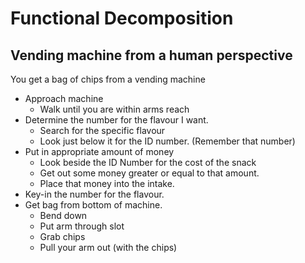 # Functional Decomposition

## Vending machine from a human perspective

You get a bag of chips from a vending machine
- Approach machine
    - Walk until you are within arms reach
- Determine the number for the flavour I want.
    - Search for the specific flavour
    - Look just below it for the ID number. (Remember that number)
- Put in appropriate amount of money
    - Look beside the ID Number for the cost of the snack
    - Get out some money greater or equal to that amount.
    - Place that money into the intake.
- Key-in the number for the flavour.
- Get bag from bottom of machine.
    - Bend down
    - Put arm through slot
    - Grab chips
    - Pull your arm out (with the chips)
